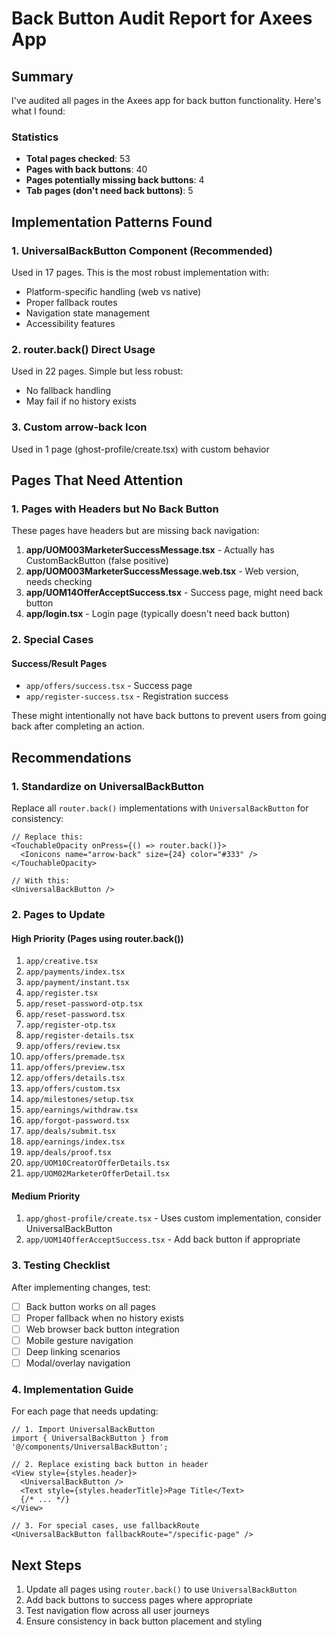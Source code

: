 # Back Button Audit Report for Axees App

## Summary

I've audited all pages in the Axees app for back button functionality. Here's what I found:

### Statistics
- **Total pages checked**: 53
- **Pages with back buttons**: 40
- **Pages potentially missing back buttons**: 4
- **Tab pages (don't need back buttons)**: 5

## Implementation Patterns Found

### 1. UniversalBackButton Component (Recommended)
Used in 17 pages. This is the most robust implementation with:
- Platform-specific handling (web vs native)
- Proper fallback routes
- Navigation state management
- Accessibility features

### 2. router.back() Direct Usage
Used in 22 pages. Simple but less robust:
- No fallback handling
- May fail if no history exists

### 3. Custom arrow-back Icon
Used in 1 page (ghost-profile/create.tsx) with custom behavior

## Pages That Need Attention

### 1. Pages with Headers but No Back Button
These pages have headers but are missing back navigation:

1. **app/UOM003MarketerSuccessMessage.tsx** - Actually has CustomBackButton (false positive)
2. **app/UOM003MarketerSuccessMessage.web.tsx** - Web version, needs checking
3. **app/UOM14OfferAcceptSuccess.tsx** - Success page, might need back button
4. **app/login.tsx** - Login page (typically doesn't need back button)

### 2. Special Cases

#### Success/Result Pages
- `app/offers/success.tsx` - Success page
- `app/register-success.tsx` - Registration success

These might intentionally not have back buttons to prevent users from going back after completing an action.

## Recommendations

### 1. Standardize on UniversalBackButton
Replace all `router.back()` implementations with `UniversalBackButton` for consistency:

```tsx
// Replace this:
<TouchableOpacity onPress={() => router.back()}>
  <Ionicons name="arrow-back" size={24} color="#333" />
</TouchableOpacity>

// With this:
<UniversalBackButton />
```

### 2. Pages to Update

#### High Priority (Pages using router.back())
1. `app/creative.tsx`
2. `app/payments/index.tsx`
3. `app/payment/instant.tsx`
4. `app/register.tsx`
5. `app/reset-password-otp.tsx`
6. `app/reset-password.tsx`
7. `app/register-otp.tsx`
8. `app/register-details.tsx`
9. `app/offers/review.tsx`
10. `app/offers/premade.tsx`
11. `app/offers/preview.tsx`
12. `app/offers/details.tsx`
13. `app/offers/custom.tsx`
14. `app/milestones/setup.tsx`
15. `app/earnings/withdraw.tsx`
16. `app/forgot-password.tsx`
17. `app/deals/submit.tsx`
18. `app/earnings/index.tsx`
19. `app/deals/proof.tsx`
20. `app/UOM10CreatorOfferDetails.tsx`
21. `app/UOM02MarketerOfferDetail.tsx`

#### Medium Priority
1. `app/ghost-profile/create.tsx` - Uses custom implementation, consider UniversalBackButton
2. `app/UOM14OfferAcceptSuccess.tsx` - Add back button if appropriate

### 3. Testing Checklist
After implementing changes, test:
- [ ] Back button works on all pages
- [ ] Proper fallback when no history exists
- [ ] Web browser back button integration
- [ ] Mobile gesture navigation
- [ ] Deep linking scenarios
- [ ] Modal/overlay navigation

### 4. Implementation Guide

For each page that needs updating:

```tsx
// 1. Import UniversalBackButton
import { UniversalBackButton } from '@/components/UniversalBackButton';

// 2. Replace existing back button in header
<View style={styles.header}>
  <UniversalBackButton />
  <Text style={styles.headerTitle}>Page Title</Text>
  {/* ... */}
</View>

// 3. For special cases, use fallbackRoute
<UniversalBackButton fallbackRoute="/specific-page" />
```

## Next Steps

1. Update all pages using `router.back()` to use `UniversalBackButton`
2. Add back buttons to success pages where appropriate
3. Test navigation flow across all user journeys
4. Ensure consistency in back button placement and styling